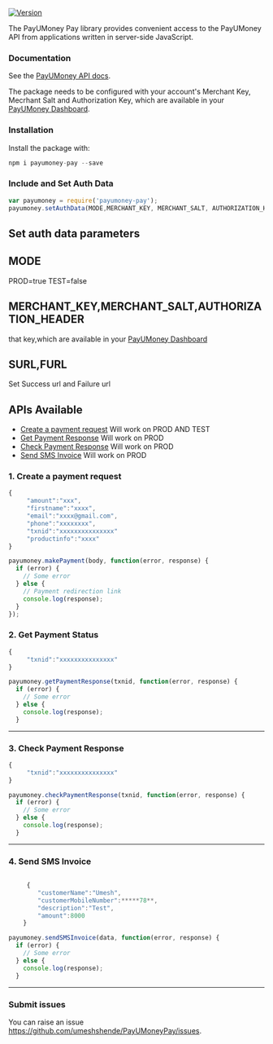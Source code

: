 [![Version](https://img.shields.io/npm/v/stripe.svg)](https://www.npmjs.com/package/payumoney-pay)

The PayUMoney Pay library provides convenient access to the PayUMoney API from applications written in server-side JavaScript.
### Documentation
See the [PayUMoney API docs](https://www.payumoney.com/dev-guide/apireference.html).

The package needs to be configured with your account's Merchant Key, Mecrhant Salt and Authorization Key, which are available in your [PayUMoney Dashboard][keys].
### Installation
Install the package with:
```javascript
npm i payumoney-pay --save
```

### Include and Set Auth Data ###
```javascript
var payumoney = require('payumoney-pay');
payumoney.setAuthData(MODE,MERCHANT_KEY, MERCHANT_SALT, AUTHORIZATION_HEADER,SURL,FURL);
```
## Set auth data parameters
## MODE
 PROD=true
 TEST=false   
## MERCHANT_KEY,MERCHANT_SALT,AUTHORIZATION_HEADER
that key,which are available in your [PayUMoney Dashboard][keys]

## SURL,FURL
Set Success url and Failure url

## APIs Available
* [Create a payment request](#create_payment) Will work on PROD AND TEST
* [Get Payment Response](#getPaymentResponse) Will work on PROD 
* [Check Payment Response](#checkPaymentResponse) Will work on PROD 
* [Send SMS Invoice](#sendSMSInvoice) Will work on PROD 
### 1. Create a payment request
```javascript
{
     "amount":"xxx",
     "firstname":"xxxx",
     "email":"xxxx@gmail.com",
     "phone":"xxxxxxxx",
     "txnid":"xxxxxxxxxxxxxxx"
     "productinfo":"xxxx"
}

```


```javascript
payumoney.makePayment(body, function(error, response) {
  if (error) {
    // Some error
  } else {
    // Payment redirection link
    console.log(response);
  }
});

```


### 2. Get Payment Status
```javascript
{
     "txnid":"xxxxxxxxxxxxxxx"
}

```
```javascript
payumoney.getPaymentResponse(txnid, function(error, response) {
  if (error) {
    // Some error
  } else {
    console.log(response);
  }
```


---
### 3. Check Payment Response
```javascript
{
     "txnid":"xxxxxxxxxxxxxxx"
}

```
```javascript
payumoney.checkPaymentResponse(txnid, function(error, response) {
  if (error) {
    // Some error
  } else {
    console.log(response);
  }
```


---
### 4. Send SMS Invoice
```javascript

     {
	    "customerName":"Umesh",
	    "customerMobileNumber":*****78**,
	    "description":"Test",
	    "amount":8000
    }


```
```javascript
payumoney.sendSMSInvoice(data, function(error, response) {
  if (error) {
    // Some error
  } else {
    console.log(response);
  }
```


---
### Submit issues
You can raise an issue https://github.com/umeshshende/PayUMoneyPay/issues.


[keys]: https://www.payumoney.com/merchant/settings/#/myaccount


